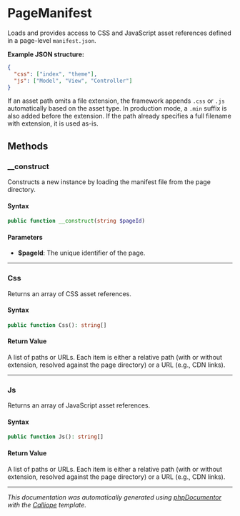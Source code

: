 # PageManifest

Loads and provides access to CSS and JavaScript asset references defined in a
page-level `manifest.json`.

**Example JSON structure:**
```json
{
  "css": ["index", "theme"],
  "js": ["Model", "View", "Controller"]
}
```

If an asset path omits a file extension, the framework appends `.css` or
`.js` automatically based on the asset type. In production mode, a `.min`
suffix is also added before the extension. If the path already specifies
a full filename with extension, it is used as-is.

## Methods

### __construct

Constructs a new instance by loading the manifest file from the page
directory.

#### Syntax

```php
public function __construct(string $pageId)
```

#### Parameters

- **$pageId**: The unique identifier of the page.

---

### Css

Returns an array of CSS asset references.

#### Syntax

```php
public function Css(): string[]
```

#### Return Value

A list of paths or URLs. Each item is either a relative path (with or without extension, resolved against the page directory) or a URL (e.g., CDN links).

---

### Js

Returns an array of JavaScript asset references.

#### Syntax

```php
public function Js(): string[]
```

#### Return Value

A list of paths or URLs. Each item is either a relative path (with or without extension, resolved against the page directory) or a URL (e.g., CDN links).

---

*This documentation was automatically generated using [phpDocumentor](http://www.phpdoc.org/) with the [Calliope](https://github.com/DaphneWebFramework/Calliope) template.*
